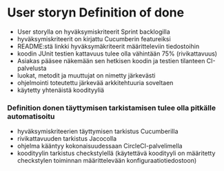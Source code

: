 # User storyn Definition of done

- User storylla on hyväksymiskriteerit Sprint backlogilla
- hyväksymiskriteerit on kirjattu Cucumberin featureiksi
- README:stä linkki hyväksymäkriteerit määritteleviin tiedostoihin
- koodin JUnit testien kattavuus tulee olla vähintään 75% (rivikattavuus)
- Asiakas pääsee näkemään sen hetkisen koodin ja testien tilanteen CI-palvelusta
- luokat, metodit ja muuttujat on nimetty järkevästi
- ohjelmointi toteutettu järkevää arkkitehtuuria soveltaen
- käytetty yhtenäistä koodityyliä

### Definition donen täyttymisen tarkistamisen tulee olla pitkälle automatisoitu

- hyväksymiskriteerien täyttymisen tarkistus Cucumberilla
- rivikattavuuden tarkistus Jacocolla
- ohjelma kääntyy kokonaisuudessaan CircleCI-palvelimella
- koodityylin tarkistus checkstylellä (käytettävä koodityyli on määritetty checkstylen toiminnan määrittelevään konfiguraatiotiedostoon)

